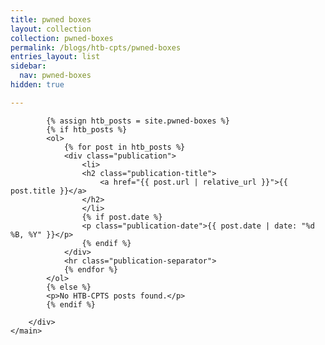 ```yaml
---
title: pwned boxes
layout: collection
collection: pwned-boxes
permalink: /blogs/htb-cpts/pwned-boxes
entries_layout: list
sidebar:
  nav: pwned-boxes
hidden: true

---
```

<html>
<body>
    <main>
        <div class="publications-container">

            {% assign htb_posts = site.pwned-boxes %}
            {% if htb_posts %}
            <ol>
                {% for post in htb_posts %}
                <div class="publication">
                    <li>
                    <h2 class="publication-title">
                        <a href="{{ post.url | relative_url }}">{{ post.title }}</a>
                    </h2>
                    </li>
                    {% if post.date %}
                    <p class="publication-date">{{ post.date | date: "%d %B, %Y" }}</p>
                    {% endif %}
                </div>
                <hr class="publication-separator">
                {% endfor %}
            </ol>
            {% else %}
            <p>No HTB-CPTS posts found.</p>
            {% endif %}

        </div>
    </main>


</body>


</html>